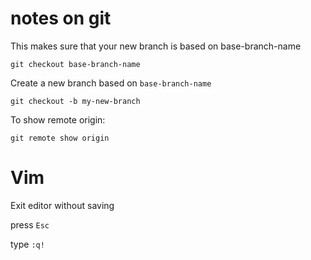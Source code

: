 # notes on git

This makes sure that your new branch is based on base-branch-name

`git checkout base-branch-name`

Create a new branch based on `base-branch-name`

`git checkout -b my-new-branch`

To show remote origin:

`git remote show origin`


# Vim
Exit editor without saving

press `Esc`

type `:q!`
